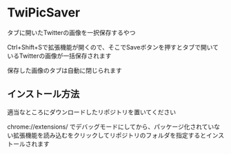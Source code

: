# TwiPicSaver

タブに開いたTwitterの画像を一択保存するやつ

Ctrl+Shift+Sで拡張機能が開くので、そこでSaveボタンを押すとタブで開いているTwitterの画像が一括保存されます

保存した画像のタブは自動に閉じられます

## インストール方法
適当なところにダウンロードしたリポジトリを置いてください

chrome://extensions/ でデバッグモードにしてから、パッケージ化されていない拡張機能を読み込むをクリックしてリポジトリのフォルダを指定するとインストールされます
